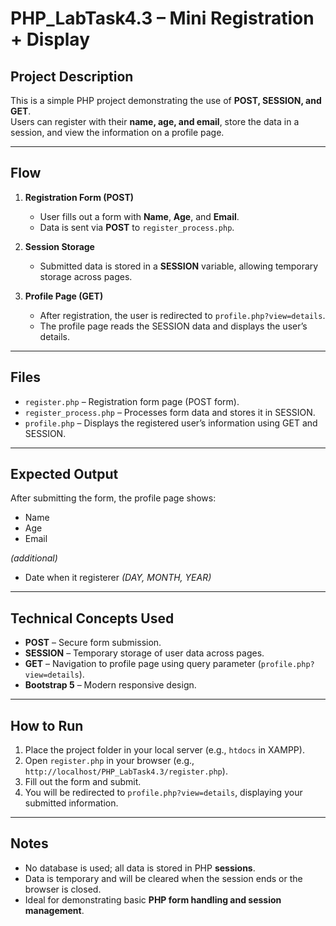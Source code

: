 # PHP_LabTask4.3 – Mini Registration + Display

## Project Description
This is a simple PHP project demonstrating the use of **POST, SESSION, and GET**.  
Users can register with their **name, age, and email**, store the data in a session, and view the information on a profile page.

---

## Flow
1. **Registration Form (POST)**  
   - User fills out a form with **Name**, **Age**, and **Email**.  
   - Data is sent via **POST** to `register_process.php`.

2. **Session Storage**  
   - Submitted data is stored in a **SESSION** variable, allowing temporary storage across pages.

3. **Profile Page (GET)**  
   - After registration, the user is redirected to `profile.php?view=details`.  
   - The profile page reads the SESSION data and displays the user’s details.

---

## Files
- `register.php` – Registration form page (POST form).  
- `register_process.php` – Processes form data and stores it in SESSION.  
- `profile.php` – Displays the registered user’s information using GET and SESSION.

---

## Expected Output
After submitting the form, the profile page shows:  
- Name  
- Age  
- Email  

_(additional)_
- Date when it registerer _(DAY, MONTH, YEAR)_

---

## Technical Concepts Used
- **POST** – Secure form submission.  
- **SESSION** – Temporary storage of user data across pages.  
- **GET** – Navigation to profile page using query parameter (`profile.php?view=details`).  
- **Bootstrap 5** – Modern responsive design.

---

## How to Run
1. Place the project folder in your local server (e.g., `htdocs` in XAMPP).  
2. Open `register.php` in your browser (e.g., `http://localhost/PHP_LabTask4.3/register.php`).  
3. Fill out the form and submit.  
4. You will be redirected to `profile.php?view=details`, displaying your submitted information.

---

## Notes
- No database is used; all data is stored in PHP **sessions**.  
- Data is temporary and will be cleared when the session ends or the browser is closed.  
- Ideal for demonstrating basic **PHP form handling and session management**.
